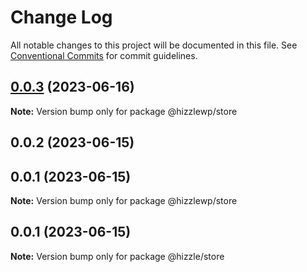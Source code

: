# Change Log

All notable changes to this project will be documented in this file.
See [Conventional Commits](https://conventionalcommits.org) for commit guidelines.

## [0.0.3](https://github.com/hizzle-co/hizzle/compare/v0.0.1...v0.0.3) (2023-06-16)

**Note:** Version bump only for package @hizzlewp/store





## 0.0.2 (2023-06-15)



## 0.0.1 (2023-06-15)

**Note:** Version bump only for package @hizzlewp/store





## 0.0.1 (2023-06-15)

**Note:** Version bump only for package @hizzle/store

